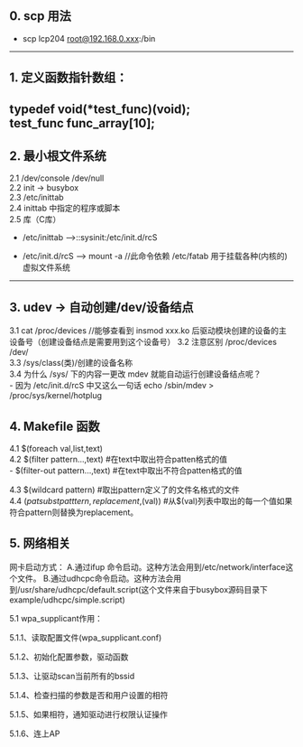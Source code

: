 ## 0. scp 用法
  - scp lcp204  root@192.168.0.xxx:/bin
---
## 1. 定义函数指针数组：  
typedef  void(*test_func)(void);  
test_func func_array[10];  
---
## 2. 最小根文件系统
2.1 /dev/console  /dev/null  
2.2 init -> busybox  
2.3 /etc/inittab  
2.4 inittab 中指定的程序或脚本  
2.5 库（C库）  

- /etc/inittab -->::sysinit:/etc/init.d/rcS  

- /etc/init.d/rcS --> mount -a    //此命令依赖 /etc/fatab   用于挂载各种(内核的)虚拟文件系统  
---

## 3. udev -> 自动创建/dev/设备结点  
  3.1 cat /proc/devices  //能够查看到 insmod  xxx.ko  后驱动模块创建的设备的主设备号（创建设备结点是需要用到这个设备号）
  3.2 注意区别 /proc/devices    /dev/  
  3.3 /sys/class(类)/创建的设备名称  
  3.4 为什么 /sys/  下的内容一更改 mdev 就能自动运行创建设备结点呢？  
      - 因为 /etc/init.d/rcS 中又这么一句话  echo /sbin/mdev > /proc/sys/kernel/hotplug  

## 4. Makefile 函数  
4.1 $(foreach val,list,text)  
4.2 $(filter pattern...,text) #在text中取出符合patten格式的值  
    - $(filter-out pattern...,text) #在text中取出不符合patten格式的值  

4.3 $(wildcard pattern)  #取出pattern定义了的文件名格式的文件  
4.4 $(patsubst patttern,replacement,$(val)) #从$(val)列表中取出的每一个值如果符合pattern则替换为replacement。  


## 5. 网络相关
网卡启动方式：
A.通过ifup 命令启动。这种方法会用到/etc/network/interface这个文件。
B.通过udhcpc命令启动。这种方法会用到/usr/share/udhcpc/default.script(这个文件来自于busybox源码目录下example/udhcpc/simple.script)

5.1 wpa_supplicant作用：

5.1.1、读取配置文件(wpa_supplicant.conf)

5.1.2、初始化配置参数，驱动函数

5.1.3、让驱动scan当前所有的bssid

5.1.4、检查扫描的参数是否和用户设置的相符

5.1.5、如果相符，通知驱动进行权限认证操作

5.1.6、连上AP